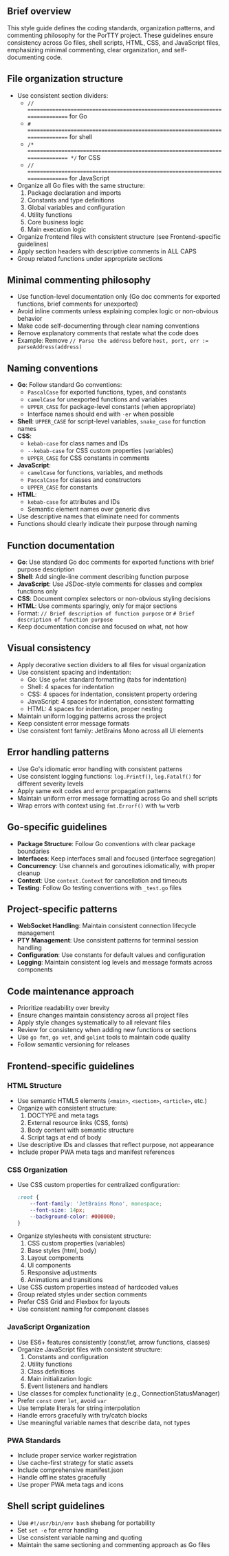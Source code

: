 ## Brief overview

This style guide defines the coding standards, organization patterns, and commenting philosophy for the PorTTY project. These guidelines ensure consistency across Go files, shell scripts, HTML, CSS, and JavaScript files, emphasizing minimal commenting, clear organization, and self-documenting code.

## File organization structure

- Use consistent section dividers:
  - `// ============================================================================` for Go
  - `# ============================================================================` for shell
  - `/* ============================================================================ */` for CSS
  - `// ============================================================================` for JavaScript
- Organize all Go files with the same structure:
  1. Package declaration and imports
  2. Constants and type definitions
  3. Global variables and configuration
  4. Utility functions
  5. Core business logic
  6. Main execution logic
- Organize frontend files with consistent structure (see Frontend-specific guidelines)
- Apply section headers with descriptive comments in ALL CAPS
- Group related functions under appropriate sections

## Minimal commenting philosophy

- Use function-level documentation only (Go doc comments for exported functions, brief comments for unexported)
- Avoid inline comments unless explaining complex logic or non-obvious behavior
- Make code self-documenting through clear naming conventions
- Remove explanatory comments that restate what the code does
- Example: Remove `// Parse the address` before `host, port, err := parseAddress(address)`

## Naming conventions

- **Go**: Follow standard Go conventions:
  - `PascalCase` for exported functions, types, and constants
  - `camelCase` for unexported functions and variables
  - `UPPER_CASE` for package-level constants (when appropriate)
  - Interface names should end with `-er` when possible
- **Shell**: `UPPER_CASE` for script-level variables, `snake_case` for function names
- **CSS**:
  - `kebab-case` for class names and IDs
  - `--kebab-case` for CSS custom properties (variables)
  - `UPPER_CASE` for CSS constants in comments
- **JavaScript**:
  - `camelCase` for functions, variables, and methods
  - `PascalCase` for classes and constructors
  - `UPPER_CASE` for constants
- **HTML**:
  - `kebab-case` for attributes and IDs
  - Semantic element names over generic divs
- Use descriptive names that eliminate need for comments
- Functions should clearly indicate their purpose through naming

## Function documentation

- **Go**: Use standard Go doc comments for exported functions with brief purpose description
- **Shell**: Add single-line comment describing function purpose
- **JavaScript**: Use JSDoc-style comments for classes and complex functions only
- **CSS**: Document complex selectors or non-obvious styling decisions
- **HTML**: Use comments sparingly, only for major sections
- Format: `// Brief description of function purpose` or `# Brief description of function purpose`
- Keep documentation concise and focused on what, not how

## Visual consistency

- Apply decorative section dividers to all files for visual organization
- Use consistent spacing and indentation:
  - Go: Use `gofmt` standard formatting (tabs for indentation)
  - Shell: 4 spaces for indentation
  - CSS: 4 spaces for indentation, consistent property ordering
  - JavaScript: 4 spaces for indentation, consistent formatting
  - HTML: 4 spaces for indentation, proper nesting
- Maintain uniform logging patterns across the project
- Keep consistent error message formats
- Use consistent font family: JetBrains Mono across all UI elements

## Error handling patterns

- Use Go's idiomatic error handling with consistent patterns
- Use consistent logging functions: `log.Printf()`, `log.Fatalf()` for different severity levels
- Apply same exit codes and error propagation patterns
- Maintain uniform error message formatting across Go and shell scripts
- Wrap errors with context using `fmt.Errorf()` with `%w` verb

## Go-specific guidelines

- **Package Structure**: Follow Go conventions with clear package boundaries
- **Interfaces**: Keep interfaces small and focused (interface segregation)
- **Concurrency**: Use channels and goroutines idiomatically, with proper cleanup
- **Context**: Use `context.Context` for cancellation and timeouts
- **Testing**: Follow Go testing conventions with `_test.go` files

## Project-specific patterns

- **WebSocket Handling**: Maintain consistent connection lifecycle management
- **PTY Management**: Use consistent patterns for terminal session handling
- **Configuration**: Use constants for default values and configuration
- **Logging**: Maintain consistent log levels and message formats across components

## Code maintenance approach

- Prioritize readability over brevity
- Ensure changes maintain consistency across all project files
- Apply style changes systematically to all relevant files
- Review for consistency when adding new functions or sections
- Use `go fmt`, `go vet`, and `golint` tools to maintain code quality
- Follow semantic versioning for releases

## Frontend-specific guidelines

### HTML Structure
- Use semantic HTML5 elements (`<main>`, `<section>`, `<article>`, etc.)
- Organize with consistent structure:
  1. DOCTYPE and meta tags
  2. External resource links (CSS, fonts)
  3. Body content with semantic structure
  4. Script tags at end of body
- Use descriptive IDs and classes that reflect purpose, not appearance
- Include proper PWA meta tags and manifest references

### CSS Organization
- Use CSS custom properties for centralized configuration:
  ```css
  :root {
      --font-family: 'JetBrains Mono', monospace;
      --font-size: 14px;
      --background-color: #000000;
  }
  ```
- Organize stylesheets with consistent structure:
  1. CSS custom properties (variables)
  2. Base styles (html, body)
  3. Layout components
  4. UI components
  5. Responsive adjustments
  6. Animations and transitions
- Use CSS custom properties instead of hardcoded values
- Group related styles under section comments
- Prefer CSS Grid and Flexbox for layouts
- Use consistent naming for component classes

### JavaScript Organization
- Use ES6+ features consistently (const/let, arrow functions, classes)
- Organize JavaScript files with consistent structure:
  1. Constants and configuration
  2. Utility functions
  3. Class definitions
  4. Main initialization logic
  5. Event listeners and handlers
- Use classes for complex functionality (e.g., ConnectionStatusManager)
- Prefer `const` over `let`, avoid `var`
- Use template literals for string interpolation
- Handle errors gracefully with try/catch blocks
- Use meaningful variable names that describe data, not types

### PWA Standards
- Include proper service worker registration
- Use cache-first strategy for static assets
- Include comprehensive manifest.json
- Handle offline states gracefully
- Use proper PWA meta tags and icons

## Shell script guidelines

- Use `#!/usr/bin/env bash` shebang for portability
- Set `set -e` for error handling
- Use consistent variable naming and quoting
- Maintain the same sectioning and commenting approach as Go files